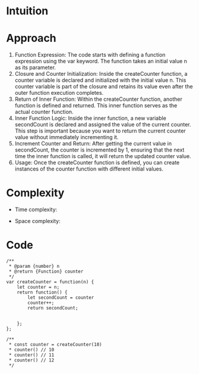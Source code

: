 # Intuition
<!-- Describe your first thoughts on how to solve this problem. -->

# Approach
<!-- Describe your approach to solving the problem. -->
1. Function Expression:
The code starts with defining a function expression using the var keyword. The function takes an initial value n as its parameter.
2. Closure and Counter Initialization:
Inside the createCounter function, a counter variable is declared and initialized with the initial value n. This counter variable is part of the closure and retains its value even after the outer function execution completes.
3. Return of Inner Function:
Within the createCounter function, another function is defined and returned. This inner function serves as the actual counter function.
4. Inner Function Logic:
Inside the inner function, a new variable secondCount is declared and assigned the value of the current counter. This step is important because you want to return the current counter value without immediately incrementing it.
5. Increment Counter and Return:
After getting the current value in secondCount, the counter is incremented by 1, ensuring that the next time the inner function is called, it will return the updated counter value.
6. Usage:
Once the createCounter function is defined, you can create instances of the counter function with different initial values.


# Complexity
- Time complexity:
<!-- Add your time complexity here, e.g. $$O(n)$$ -->


- Space complexity:
<!-- Add your space complexity here, e.g. $$O(n)$$ -->

# Code
```
/**
 * @param {number} n
 * @return {Function} counter
 */
var createCounter = function(n) {
    let counter = n;
    return function() {
        let secondCount = counter
        counter++;
        return secondCount;

        
    };
};

/** 
 * const counter = createCounter(10)
 * counter() // 10
 * counter() // 11
 * counter() // 12
 */
```
